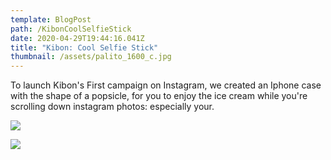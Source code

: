 ```yaml
---
template: BlogPost
path: /KibonCoolSelfieStick
date: 2020-04-29T19:44:16.041Z
title: "Kibon: Cool Selfie Stick"
thumbnail: /assets/palito_1600_c.jpg
---
```

To launch Kibon's First campaign on Instagram, we created an Iphone case with the shape of a popsicle, for you to enjoy the ice cream while you're scrolling down instagram photos: especially your.

![](/assets/loja1_1600_c.jpg)

![](/assets/loja2_1600_c.jpg)